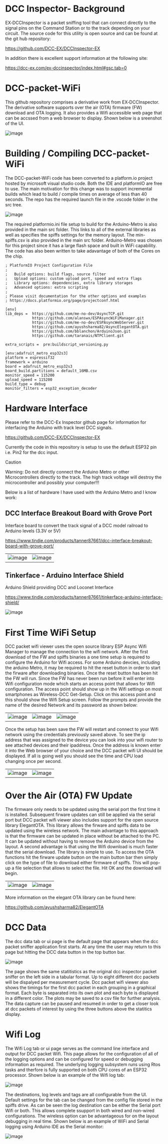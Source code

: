 # DCC Inspector- Background
EX‑DCCInspector is a packet sniffing tool that can connect directly to the signal pins on the Command Station or to the track depending on your circuit.  The source code for this utility is open source and can be found at the git hub repository:

https://github.com/DCC-EX/DCCInspector-EX

In addition there is excellent support information at the following site:

https://dcc-ex.com/ex-dccinspector/index.html#gsc.tab=0

# DCC-packet-WiFi
This github repository comprises a derivative work from EX‑DCCInspector. The derivative software supports over the air (OTA) firmware (FW) download and OTA logging.  It also provides a Wifi accessible web page that can be accssed from a web browser to display. Shown below is a sreenshot of the UI.

![image](https://github.com/AlgerP572/DCC-packet-WiFi/assets/13104848/0801d99c-f9e8-4729-8c23-cde3e3890973)

# Building / Compiling DCC-packet-WiFi
The DCC-packet-WiFi code has been converted to a platform.io project hosted by microsoft visual studio code.
Both the IDE and platformIO are free to use.  The main motivation for this change was to support incremental
builds which lead to build / compile times on average of less than 40 seconds.  The repo has the required
launch file in the .vscode folder in the src tree.

![image](https://github.com/AlgerP572/DCC-packet-WiFi/assets/13104848/bcd87202-8e13-41dd-aee4-56eed1fb7781)

The required platformio.ini file setup to build for the Arduino-Metro is also provided in the main src folder. This links to all of the external libraries as well as specifies the spiffs settings for the memory layout. The min-spiffs.csv is also provided in the main src folder.  Arduino-Metro was chosen for this project since it has a large flash space and built in WiFi capability.  The code has also been written to take adavantage of both of the Cores on the chip.

```
; PlatformIO Project Configuration File
;
;   Build options: build flags, source filter
;   Upload options: custom upload port, speed and extra flags
;   Library options: dependencies, extra library storages
;   Advanced options: extra scripting
;
; Please visit documentation for the other options and examples
; https://docs.platformio.org/page/projectconf.html

[env]
lib_deps =  https://github.com/me-no-dev/AsyncTCP.git
            https://github.com/alanswx/ESPAsyncWiFiManager.git
            https://github.com/me-no-dev/ESPAsyncWebServer.git
            https://github.com/ayushsharma82/AsyncElegantOTA.git                       
            https://github.com/bblanchon/ArduinoJson.git            
            https://github.com/taranais/NTPClient.git

extra_scripts =  pre:buildscript_versioning.py

[env:adafruit_metro_esp32s3]
platform = espressif32
framework = arduino
board = adafruit_metro_esp32s3
board_build.partitions = default_16MB.csv
monitor_speed = 115200
upload_speed = 115200
build_type = debug
monitor_filters = esp32_exception_decoder
```

# Hardware Interface

Please refer to the DCC-Ex Inspector github page for information for interfacing the Arduino with track level DCC signals.

https://github.com/DCC-EX/DCCInspector-EX

Currently the code in this repository is setup to use the default ESP32 pin i.e. Pin2 for the dcc input.

> [!CAUTION]
> Warning: Do not directly connect the Arduino Metro or other Microcontrollers directly to the track.
> The high track voltage will destroy the microcontroller and possibly your computer!!!

Below is a list of hardware I have used with the Arduino Metro and I know work:

## DCC Interface Breakout Board with Grove Port

Interface board to convert the track signal of a DCC model railroad to Arduino levels (3.3V or 5V)

https://www.tindie.com/products/tanner87661/dcc-interface-breakout-board-with-grove-port/

| | |
|---|---|
| ![image](https://github.com/AlgerP572/DCC-packet-WiFi/assets/13104848/b24a129e-d93a-4bf5-8256-dcf4959b1310) | ![image](https://github.com/AlgerP572/DCC-packet-WiFi/assets/13104848/ad77c2a1-253a-4073-88f4-5576c30c42a7) |


## Tinkerface - Arduino Interface Shield

Arduino Shield providing DCC and Loconet Interface

https://www.tindie.com/products/tanner87661/tinkerface-arduino-interface-shield/

![image](https://github.com/AlgerP572/DCC-packet-WiFi/assets/13104848/62e01d59-788c-43d9-9c47-0fc7eab4e995)

# First Time WiFi Setup

DCC packet wifi viewer uses the open source library ESP Async Wifi Manager to manage the connection to the wifi network.  After the first download of the FW and spiffs binaries a one time setup is required to configure the Arduino for Wifi access.  For some Arduino devcies, including the arduino Metro, it may be required to hit the reset button in order to start the firware after downloading binaries.  Once the reset button has been hit the FW will run.  Since the FW has never been run before it will enter into Wifi configuration mode which starts an access point that allows for Wifi configuration.  The access point should show up in the Wifi settings on most smartphones as Wireless-DCC Get-Setup.  Click on this access point and this should show the Wifi Setup screen.  Follow the prompts and provide the name of the desired Network and its password as shown below:

| | | |
|---|---|---|
| ![image](https://github.com/AlgerP572/DCC-packet-WiFi/assets/13104848/84861569-11ec-4761-a3cb-a8179dbd8d10) | ![image](https://github.com/AlgerP572/DCC-packet-WiFi/assets/13104848/e5659c4c-66f2-41d5-83d2-94262167de42) | ![image](https://github.com/AlgerP572/DCC-packet-WiFi/assets/13104848/9e5871b4-be42-445f-a8a3-1e309e2ba4c3) |

Once the setup has been save the FW will restart and connect to your Wifi network using the credentials previously saved above.  To see the ip address that was assigned to the device you can look into your wifi router to see attached devices and their ipaddress.  Once the address is known enter it into the Web browser of your choice and the DCC packet wifi UI should be displayed.  If all is going well you should see the time and CPU load changing once per second.

| | |
|---|---|
| ![image](https://github.com/AlgerP572/DCC-packet-WiFi/assets/13104848/1b9e27dd-f598-48ca-83da-3944edd8e069) | ![image](https://github.com/AlgerP572/DCC-packet-WiFi/assets/13104848/aaff2063-3b38-405d-88bc-d80ea484e10a) |

# Over the Air (OTA) FW Update

The firmware only needs to be updated using the serial port the first time it is installed.  Subsequent firware updates can still be applied via the serial port but DCC packet wifi viewer also includes support for the open source library ElegantOTA.  This library allows the firware and spiffs data to be updated using the wireless network.  The main advantage to this approach is that the firmware can be updated in place without be attached to the PC.  It can be updated without having to remove the Arduino device from the layout.  A second advantage is that using the Wifi download is much faster that the serial download. The library is simple to use. To access the OTA functions hit the firware update button on the main button bar then simply click on the type of file to download either firmware of spiffs.  This will pop-up a file selection that allows to select the file. Hit OK and the download will begin.

| | |
|---|---|
| ![image](https://github.com/AlgerP572/DCC-packet-WiFi/assets/13104848/932896e0-0144-4ab3-96e9-8038c9e603c8) | ![image](https://github.com/AlgerP572/DCC-packet-WiFi/assets/13104848/c70c2f32-16ec-4a20-a22a-e831cc9dd295) |

More information on the elegant OTA library can be found here:

https://github.com/ayushsharma82/ElegantOTA

# DCC Data

The dcc data tab or ui page is the default page that appears when the dcc packet sniffer application first starts.  At any time the user may return to this page but hitting the DCC data button in the top button bar.

![image](https://github.com/AlgerP572/DCC-packet-WiFi/assets/13104848/4608e433-1801-43d0-badd-6285503bba8d)


The page shows the same statitistics as the original dcc inspector packet sniffer on the left side in a tabular format. Up to eight different dcc packets will be dispalyed per measurement cycle.  Dcc packet wifi viewer also shows the timings for the first dcc packet in each grouping in a graphical format.  Each byte is separated into its own plot and each byte is displayed in a different color.  The plots may be saved to a csv file for further analysis.  The data capture can be paused and resumed in order to get a closer look at dcc packets of interest by using the three buttons above the statitics display.

# Wifi Log

The Wifi Log tab or ui page serves as the command line interface and output for DCC packet Wifi.  This page allows for the configuration of all of the logging options and can be configured for speed or debugging information as required.  The underlying logging subsystem runs using Rtos tasks and therfore is fully supported on both CPU cores of an ESP32 processor. Shown below is an example of the Wifi log tab:

![image](https://github.com/AlgerP572/DCC-packet-WiFi/assets/13104848/4a1341e2-44ef-4429-b41e-f677b8bbacd7)

The destinations, log levels and tags are all configurable from the UI.  Default settings for the tab can be changed from the config file stored in the spiffs drive. As can be seen the log destination can be either the Serial port Wifi or both.  This allows complete ssupport in both wired and non-wired configurations.  The wireless option can be advantageous for on the layout debugging in real time. Shown below is an example of WiFi and Serial logging using Arduino IDE as the Serial monitor:

![image](https://github.com/AlgerP572/DCC-packet-WiFi/assets/13104848/2fe45581-4f59-419a-9d15-628125f082c7)





















